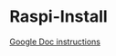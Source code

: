 # Raspi-Install

[Google Doc instructions](https://docs.google.com/document/d/1CmwnkFla_igvgL5QqVZTjhv8qAx7-YEX6FJ09-aCtgM/edit?usp=sharing)

